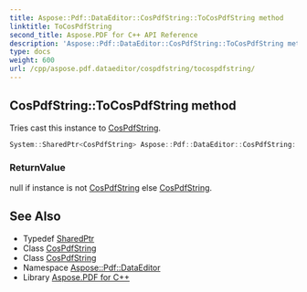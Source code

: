```yaml
---
title: Aspose::Pdf::DataEditor::CosPdfString::ToCosPdfString method
linktitle: ToCosPdfString
second_title: Aspose.PDF for C++ API Reference
description: 'Aspose::Pdf::DataEditor::CosPdfString::ToCosPdfString method. Tries cast this instance to CosPdfString in C++.'
type: docs
weight: 600
url: /cpp/aspose.pdf.dataeditor/cospdfstring/tocospdfstring/
---
```

## CosPdfString::ToCosPdfString method


Tries cast this instance to [CosPdfString](../).

```cpp
System::SharedPtr<CosPdfString> Aspose::Pdf::DataEditor::CosPdfString::ToCosPdfString() override
```


### ReturnValue

null if instance is not [CosPdfString](../) else [CosPdfString](../).

## See Also

* Typedef [SharedPtr](../../../system/sharedptr/)
* Class [CosPdfString](../)
* Class [CosPdfString](../)
* Namespace [Aspose::Pdf::DataEditor](../../)
* Library [Aspose.PDF for C++](../../../)
